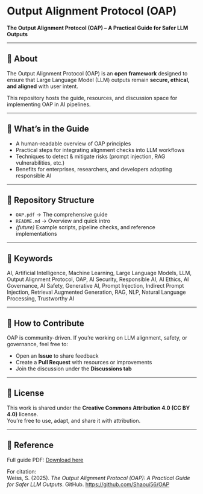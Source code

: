 # Output Alignment Protocol (OAP)

**The Output Alignment Protocol (OAP) – A Practical Guide for Safer LLM Outputs**

---

## 📄 About
The Output Alignment Protocol (OAP) is an **open framework** designed to ensure that Large Language Model (LLM) outputs remain **secure, ethical, and aligned** with user intent.  

This repository hosts the guide, resources, and discussion space for implementing OAP in AI pipelines.  

---

## 🚀 What’s in the Guide
- A human-readable overview of OAP principles  
- Practical steps for integrating alignment checks into LLM workflows  
- Techniques to detect & mitigate risks (prompt injection, RAG vulnerabilities, etc.)  
- Benefits for enterprises, researchers, and developers adopting responsible AI  

---

## 📂 Repository Structure
- `OAP.pdf` → The comprehensive guide  
- `README.md` → Overview and quick intro  
- *(future)* Example scripts, pipeline checks, and reference implementations  

---

## 🔑 Keywords
AI, Artificial Intelligence, Machine Learning, Large Language Models, LLM, Output Alignment Protocol, OAP, AI Security, Responsible AI, AI Ethics, AI Governance, AI Safety, Generative AI, Prompt Injection, Indirect Prompt Injection, Retrieval Augmented Generation, RAG, NLP, Natural Language Processing, Trustworthy AI  

---

## 📢 How to Contribute
OAP is community-driven. If you’re working on LLM alignment, safety, or governance, feel free to:
- Open an **Issue** to share feedback  
- Create a **Pull Request** with resources or improvements  
- Join the discussion under the **Discussions tab**  

---

## 📄 License
This work is shared under the **Creative Commons Attribution 4.0 (CC BY 4.0)** license.  
You’re free to use, adapt, and share it with attribution.  

---

## 📎 Reference
Full guide PDF: [Download here](./The%20Output%20Alignment%20Protocol%20(OAP).pdf)  

For citation:  
Weiss, S. (2025). *The Output Alignment Protocol (OAP): A Practical Guide for Safer LLM Outputs*. GitHub. https://github.com/Shaoui56/OAP
